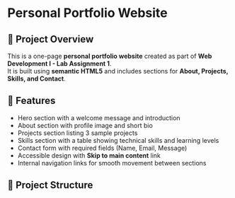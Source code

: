 # Personal Portfolio Website

## 📌 Project Overview
This is a one-page **personal portfolio website** created as part of **Web Development I - Lab Assignment 1**.  
It is built using **semantic HTML5** and includes sections for **About, Projects, Skills, and Contact**.  

## 🎯 Features
- Hero section with a welcome message and introduction  
- About section with profile image and short bio  
- Projects section listing 3 sample projects  
- Skills section with a table showing technical skills and learning levels  
- Contact form with required fields (Name, Email, Message)  
- Accessible design with **Skip to main content** link  
- Internal navigation links for smooth movement between sections  

## 📂 Project Structure
